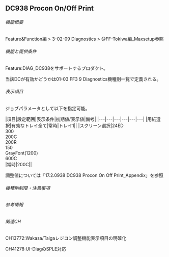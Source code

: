 ## DC938 Procon On/Off Print

###### 機能概要

Feature&Function編 > 3-02-09 Diagnostics > @FF-Tokiwa編\_Maxsetup参照

###### 機能と提供条件

Feature:DIAG\_DC938をサポートするプロダクト。

当該DCが有効かどうかは01-03 FF3 9 Diagnostics機種別一覧で定義される。

###### 表示項目

ジョブパラメータとして以下を指定可能。

|項目|設定範囲|表示条件|初期値/表示値|備考|
|---|---|---|---|---|---|
|用紙選択|有効なトレイ全て|常時|トレイ1||
|スクリーン選択|24ED<br/>300<br/>200C<br/>200R<br/>150<br/>GrayFont(1200)<br/>600C<br/>|常時|200C||


調整値については「17.2.0938 DC938 Procon On Off Print\_Appendix」を参照

###### 機種別制限・注意事項

###### 参考情報

###### 関連CH

CH13772:Wakasa/Taigaレジコン調整機能表示項目の明確化

CH41278:UI-DiagのSPLE対応